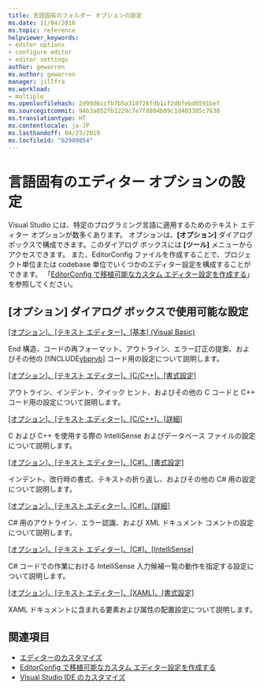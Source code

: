 ```yaml
---
title: 言語固有のフォルダー オプションの設定
ms.date: 11/04/2016
ms.topic: reference
helpviewer_keywords:
- editor options
- configure editor
- editor settings
author: gewarren
ms.author: gewarren
manager: jillfra
ms.workload:
- multiple
ms.openlocfilehash: 2d99d6ccfb7b5a310726fdb1cf2dbfebd6591bef
ms.sourcegitcommit: 94b3a052fb1229c7e7f8804b09c1d403385c7630
ms.translationtype: HT
ms.contentlocale: ja-JP
ms.lasthandoff: 04/23/2019
ms.locfileid: "62989854"
---
```

# <a name="setting-language-specific-editor-options"></a>言語固有のエディター オプションの設定

Visual Studio には、特定のプログラミング言語に適用するためのテキスト エディター オプションが数多くあります。 オプションは、**[オプション]** ダイアログ ボックスで構成できます。このダイアログ ボックスには **[ツール]** メニューからアクセスできます。 また、EditorConfig ファイルを作成することで、プロジェクト単位または codebase 単位でいくつかのエディター設定を構成することができます。 「[EditorConfig で移植可能なカスタム エディター設定を作成する](../../ide/create-portable-custom-editor-options.md)」を参照してください。

## <a name="settings-available-in-the-options-dialog-box"></a>[オプション] ダイアログ ボックスで使用可能な設定

 [[オプション]、[テキスト エディター]、[基本] (Visual Basic)](../../ide/reference/options-text-editor-basic-visual-basic.md)

 End 構造、コードの再フォーマット、アウトライン、エラー訂正の提案、およびその他の [!INCLUDE[vbprvb](../../code-quality/includes/vbprvb_md.md)] コード用の設定について説明します。

 [[オプション]、[テキスト エディター]、[C/C++]、[書式設定]](../../ide/reference/options-text-editor-c-cpp-formatting.md)

 アウトライン、インデント、クイック ヒント、およびその他の C コードと C++ コード用の設定について説明します。

 [[オプション]、[テキスト エディター]、[C/C++]、[詳細]](../../ide/reference/options-text-editor-c-cpp-advanced.md)

 C および C++ を使用する際の IntelliSense およびデータベース ファイルの設定について説明します。

 [[オプション]、[テキスト エディター]、[C#]、[書式設定]](../../ide/reference/options-text-editor-csharp-formatting.md)

 インデント、改行時の書式、テキストの折り返し、およびその他の C# 用の設定について説明します。

 [[オプション]、[テキスト エディター]、[C#]、[詳細]](../../ide/reference/options-text-editor-csharp-advanced.md)

 C# 用のアウトライン、エラー認識、および XML ドキュメント コメントの設定について説明します。

 [[オプション]、[テキスト エディター]、[C#]、[IntelliSense]](../../ide/reference/options-text-editor-csharp-intellisense.md)

 C# コードでの作業における IntelliSense 入力候補一覧の動作を指定する設定について説明します。

 [[オプション]、[テキスト エディター]、[XAML]、[書式設定]](../../ide/reference/options-text-editor-xaml-formatting.md)

 XAML ドキュメントに含まれる要素および属性の配置設定について説明します。

## <a name="see-also"></a>関連項目

- [エディターのカスタマイズ](../../ide/customizing-the-editor.md)
- [EditorConfig で移植可能なカスタム エディター設定を作成する](../../ide/create-portable-custom-editor-options.md)
- [Visual Studio IDE のカスタマイズ](../../ide/personalizing-the-visual-studio-ide.md)